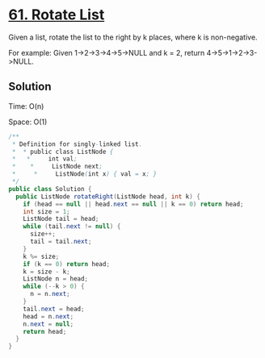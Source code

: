 # [61. Rotate List](https://leetcode.com/problems/rotate-list/?tab=Description)

Given a list, rotate the list to the right by k places, where k is non-negative.

For example:
Given 1->2->3->4->5->NULL and k = 2,
return 4->5->1->2->3->NULL.

## Solution

Time: O(n)

Space: O(1)

```java
/**
 * Definition for singly-linked list.
 *  * public class ListNode {
 *   *     int val;
 *    *     ListNode next;
 *     *     ListNode(int x) { val = x; }
 */
public class Solution {
  public ListNode rotateRight(ListNode head, int k) {
    if (head == null || head.next == null || k == 0) return head;
    int size = 1;
    ListNode tail = head;
    while (tail.next != null) {
      size++;
      tail = tail.next;
    }
    k %= size;
    if (k == 0) return head;
    k = size - k;
    ListNode n = head;
    while (--k > 0) {
      n = n.next;
    }
    tail.next = head;
    head = n.next;
    n.next = null;
    return head;
  }
}
```
